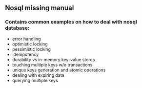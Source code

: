 ## Nosql missing manual
### Contains common examples on how to deal with nosql database:
* error handling
* optimistic locking 
* pessimistic locking 
* idempotency
* durability vs in-memory key-value stores
* touching multiple keys w/o transactions
* unique keys generation and atomic operations
* dealing with expiring data
* querying multiple keys